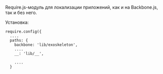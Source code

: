 Require.js-модуль для локализации приложений, как и на Backbone.js, так и без него.

Установка:

    require.config({
      ....
      paths: {
        backbone: 'lib/exoskeleton',
        ....
        __: 'lib/__',

        ....
      }



